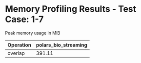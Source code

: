 # Memory Profiling Results - Test Case: 1-7

Peak memory usage in MiB

| Operation | polars_bio_streaming |
|-----------|---|
| overlap | 391.11 |
